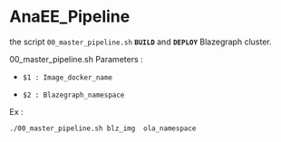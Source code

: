 # AnaEE_Pipeline

the script `00_master_pipeline.sh` **`BUILD`** and **`DEPLOY`** Blazegraph cluster.

00_master_pipeline.sh Parameters :
 
-     $1 : Image_docker_name
     
-     $2 : Blazegraph_namespace

Ex :

    
    ./00_master_pipeline.sh blz_img  ola_namespace
     
     
